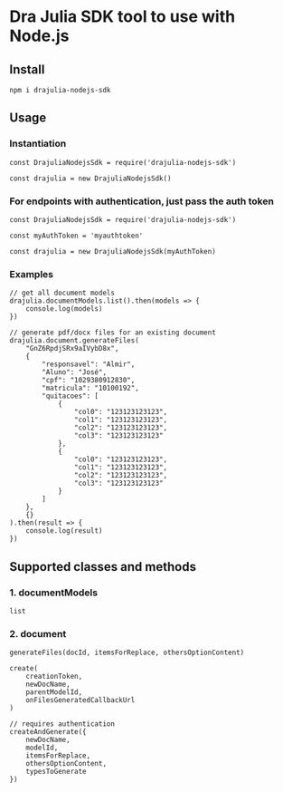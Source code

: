 # Dra Julia SDK tool to use with Node.js

## Install
```
npm i drajulia-nodejs-sdk
```

## Usage

### Instantiation
```
const DrajuliaNodejsSdk = require('drajulia-nodejs-sdk')

const drajulia = new DrajuliaNodejsSdk()
```

### For endpoints with authentication, just pass the auth token
```
const DrajuliaNodejsSdk = require('drajulia-nodejs-sdk')

const myAuthToken = 'myauthtoken'

const drajulia = new DrajuliaNodejsSdk(myAuthToken)
```

### Examples
```
// get all document models
drajulia.documentModels.list().then(models => {
    console.log(models)
})

// generate pdf/docx files for an existing document
drajulia.document.generateFiles(
    "GnZ6RpdjSRx9aIVybD8x",
    {
		"responsavel": "Almir",
		"Aluno": "José",
		"cpf": "1029380912830",
		"matricula": "10100192",
		"quitacoes": [
			{
				"col0": "123123123123",
				"col1": "123123123123",
				"col2": "123123123123",
				"col3": "123123123123"
			},
			{
				"col0": "123123123123",
				"col1": "123123123123",
				"col2": "123123123123",
				"col3": "123123123123"
			}
		]
    },
    {}
).then(result => {
    console.log(result)
})
```

## Supported classes and methods

### 1. documentModels
    list
### 2. document
    generateFiles(docId, itemsForReplace, othersOptionContent)
    
    create(
        creationToken,
        newDocName,
        parentModelId,
        onFilesGeneratedCallbackUrl
    )

	// requires authentication
	createAndGenerate({
		newDocName,
		modelId,
		itemsForReplace,
		othersOptionContent,
		typesToGenerate
	})